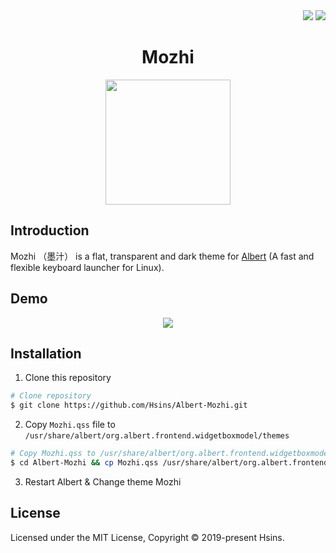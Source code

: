 <div align="right">
  <img src="https://img.shields.io/badge/Completion-100%25-blue.svg" />
  <a href="https://github.com/Hsins/Albert-Mozhi/blob/master/LICENSE" alt="License">
    <img src="https://img.shields.io/github/license/Hsins/Albert-Mozhi.svg" />
  </a>
</div>

<div align="center">

# Mozhi

<img src="https://user-images.githubusercontent.com/26391143/70884555-4016f280-2011-11ea-9ba6-42b3e8892dc1.png" height="200">

</div>

## Introduction

Mozhi （墨汁） is a flat, transparent and dark theme for [Albert](https://github.com/albertlauncher/albert) (A fast and flexible keyboard launcher for Linux).
  
## Demo

<div align="center">
  <img src="demo/demo.gif" />
</div>


## Installation

1. Clone this repository

```bash
# Clone repository
$ git clone https://github.com/Hsins/Albert-Mozhi.git
```

2. Copy `Mozhi.qss` file to `/usr/share/albert/org.albert.frontend.widgetboxmodel/themes`

```bash
# Copy Mozhi.qss to /usr/share/albert/org.albert.frontend.widgetboxmodel/themes
$ cd Albert-Mozhi && cp Mozhi.qss /usr/share/albert/org.albert.frontend.widgetboxmodel/themes/
```

3. Restart Albert & Change theme Mozhi

## License

Licensed under the MIT License, Copyright © 2019-present Hsins.

